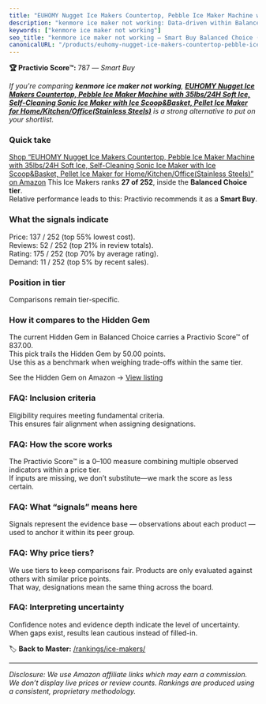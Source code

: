```yaml
---
title: "EUHOMY Nugget Ice Makers Countertop, Pebble Ice Maker Machine with 35lbs/24H Soft Ice, Self-Cleaning Sonic Ice Maker with Ice Scoop&Basket, Pellet Ice Maker for Home/Kitchen/Office(Stainless Steels)"
description: "kenmore ice maker not working: Data-driven within Balanced Choice ranking using the Practivio Score™. Positioned by quality, value, demand, findability, moment…"
keywords: ["kenmore ice maker not working"]
seo_title: "kenmore ice maker not working — Smart Buy Balanced Choice (2025)"
canonicalURL: "/products/euhomy-nugget-ice-makers-countertop-pebble-ice-maker-machine-with-35lbs24h-soft-ice-self-cleaning-sonic-ice-maker-with-ice-scoopbasket-pellet-ice-maker-for-homekitchenofficestainless-steels-B0CTCD3GGL/"
---
```


**🏆 Practivio Score™:** 787 — _Smart Buy_


*If you're comparing **kenmore ice maker not working**, **[EUHOMY Nugget Ice Makers Countertop, Pebble Ice Maker Machine with 35lbs/24H Soft Ice, Self-Cleaning Sonic Ice Maker with Ice Scoop&Basket, Pellet Ice Maker for Home/Kitchen/Office(Stainless Steels)](https://www.amazon.com/dp/B0CTCD3GGL?tag=practivio-20)** is a strong alternative to put on your shortlist.*
### Quick take
[Shop “EUHOMY Nugget Ice Makers Countertop, Pebble Ice Maker Machine with 35lbs/24H Soft Ice, Self-Cleaning Sonic Ice Maker with Ice Scoop&Basket, Pellet Ice Maker for Home/Kitchen/Office(Stainless Steels)” on Amazon](https://www.amazon.com/dp/B0CTCD3GGL?tag=practivio-20)
This Ice Makers ranks **27 of 252**, inside the **Balanced Choice tier**.  
Relative performance leads to this: Practivio recommends it as a **Smart Buy**.

### What the signals indicate
Price: 137 / 252 (top 55% lowest cost).  
Reviews: 52 / 252 (top 21% in review totals).  
Rating: 175 / 252 (top 70% by average rating).  
Demand: 11 / 252 (top 5% by recent sales).

### Position in tier
Comparisons remain tier-specific.

### How it compares to the Hidden Gem
The current Hidden Gem in Balanced Choice carries a Practivio Score™ of 837.00.  
This pick trails the Hidden Gem by 50.00 points.  
Use this as a benchmark when weighing trade-offs within the same tier.  

See the Hidden Gem on Amazon → [View listing](https://www.amazon.com/dp/B0C32SGKMJ?tag=practivio-20)

### FAQ: Inclusion criteria
Eligibility requires meeting fundamental criteria.  
This ensures fair alignment when assigning designations.

### FAQ: How the score works
The Practivio Score™ is a 0–100 measure combining multiple observed indicators within a price tier.  
If inputs are missing, we don’t substitute—we mark the score as less certain.

### FAQ: What “signals” means here
Signals represent the evidence base — observations about each product — used to anchor it within its peer group.

### FAQ: Why price tiers?
We use tiers to keep comparisons fair. Products are only evaluated against others with similar price points.  
That way, designations mean the same thing across the board.

### FAQ: Interpreting uncertainty
Confidence notes and evidence depth indicate the level of uncertainty.  
When gaps exist, results lean cautious instead of filled-in.


🏷️ **Back to Master:** [/rankings/ice-makers/](/rankings/ice-makers/)

---
_Disclosure: We use Amazon affiliate links which may earn a commission. We don’t display live prices or review counts. Rankings are produced using a consistent, proprietary methodology._
